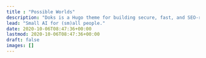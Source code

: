 ```yaml
---
title : "Possible Worlds"
description: "Doks is a Hugo theme for building secure, fast, and SEO-ready documentation websites, which you can easily update and customize."
lead: "Small AI for (sm)all people."
date: 2020-10-06T08:47:36+00:00
lastmod: 2020-10-06T08:47:36+00:00
draft: false
images: []
---
```

